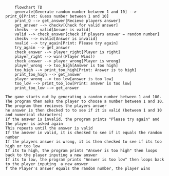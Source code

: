```mermaid
    flowchart TD
    generate[Generate random number between 1 and 10] --> print_Q[Print: Guess number between 1 and 10]
    print_Q --> get_answer[Recieve players answer]
    get_answer --> checkv[Check for valid answer]
    checkv --> valid[Answer is valid]
    valid --> check_answer[check if players answer = random number]
    checkv --> nvalid[Answer is invalid]
    nvalid --> try_again[Print: Please try again]
    try_again --> get_answer
    check_answer --> player_right[Player is right]
    player_right --> win((Player Wins))
    check_answer --> player_wrong[Player is wrong]
    player_wrong --> too_high[Answer is too high]
    too_high --> print_too_high[Print: Answer is to high]
    print_too_high --> get_answer
    player_wrong --> too_low[answer is too low]
    too_low --> print_too_low[Print: answer is too low]
    print_too_low --> get_answer
```

    The game starts out by generating a random number between 1 and 100.  
    The program then asks the player to choose a number between 1 and 10.  
    The program then recieves the players answer  
    he answer is then checked to to see if it is valid (between 1 and 10 and numerical characters)  
    If the answer is invalid, the program prints "Please try again" and the player is asked again  
    This repeats until the answer is valid  
    If the answer in valid, it is checked to see if it equals the random number  
    If the players answer is wrong, it is then checked to see if its too high or too low  
    If its to high, the program prints "Answer is too high" then loops back to the player inputing a new answer  
    If its to low, the program prints "Answer is too low" then loops back to the player inputing  a new answer  
    f the Player's answer equals the random number, the player wins   



